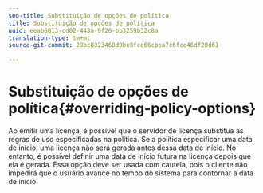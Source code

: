 ```yaml
---
seo-title: Substituição de opções de política
title: Substituição de opções de política
uuid: eeab6013-cd02-443a-9f26-bb3259b32c8a
translation-type: tm+mt
source-git-commit: 29bc8323460d9be0fce66cbea7c6fce46df20d61

---
```



# Substituição de opções de política{#overriding-policy-options}

Ao emitir uma licença, é possível que o servidor de licença substitua as regras de uso especificadas na política. Se a política especificar uma data de início, uma licença não será gerada antes dessa data de início. No entanto, é possível definir uma data de início futura na licença depois que ela é gerada. Essa opção deve ser usada com cautela, pois o cliente não impedirá que o usuário avance no tempo do sistema para contornar a data de início.
